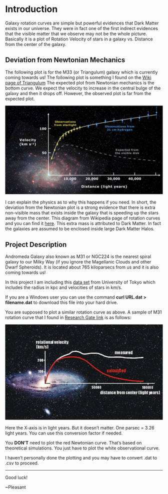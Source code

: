 # Introduction

Galaxy rotation curves are simple but powerful evidences that Dark
Matter exists in our universe. They were in fact one of the first
indirect evidences that the visible matter that we observe may not be
the whole picture. Basically it is a plot of Rotation Velocity of stars
in a galaxy vs. Distance from the center of the galaxy.

## Deviation from Newtonian Mechanics

The following plot is for the M33 (or Triangulum) galaxy which is
currently coming towards us! The following plot is something I found on
the [Wiki page of
Triangulum](https://upload.wikimedia.org/wikipedia/commons/c/cd/Rotation_curve_of_spiral_galaxy_Messier_33_%28Triangulum%29.png)
The expected plot from Newtonian mechanics is the bottom curve. We
expect the velocity to increase in the central bulge of the galaxy and
then it drops off. However, the observed plot is far from the expected
plot.

![](m33-rotation-curve.png)

I can explain the physics as to why this happens if you need. In short,
the deviation from the Newtonian plot is a strong evidence that there is
extra non-visible mass that exists inside the galaxy that is speeding up
the stars away from the center. This diagram from Wikipedia page of
rotation curves and you can find it
[here](https://en.wikipedia.org/wiki/Galaxy_rotation_curve). This extra
mass is attributed to Dark Matter. In fact the galaxies are assumed to
be enclosed inside large Dark Matter Halos.

## Project Description

Andromeda Galaxy also known as M31 or NGC224 is the nearest spiral
galaxy to our Milky Way (if you ignore the Magellanic Clouds and other
Dwarf Spheroids). It is located about 765 kiloparsecs from us and it is
also coming towards us!

In this project I am including this [data
set](http://www.ioa.s.u-tokyo.ac.jp/~sofue/RC99/0224.dat) from
University of Tokyo which includes the radius in kpc and velocities of
stars in km/s.

If you are a Windows user you can use the command **curl URL.dat &gt;
filename.dat** to download this file into your hard drive.

You are supposed to plot a similar rotation curve as above. A sample of
M31 rotation curve that I found in [Research Gate
link](https://www.researchgate.net/profile/Alan-Parry/publication/258849339/figure/fig3/AS:669497048461332@1536631943465/The-rotation-curves-both-observed-and-calculated-for-the-Andromeda-galaxy-Credit.jpg)
is as follows:

![](m31-rotation-curve.png)

Here the X-axis is in light years. But it doesn’t matter. One parsec =
3.26 light years. You can use this conversion factor if needed.

You **DON’T** need to plot the red Newtonian curve. That’s based on
theoretical simulations. You just have to plot the white observational
curve.

I haven’t personally done the plotting and you may have to convert .dat
to .csv to proceed.

------------------------------------------------------------------------

Good luck!

~Pleasant
